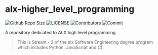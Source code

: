# alx-higher_level_programming

[![Github Repo Size](https://img.shields.io/github/repo-size/stenwire/alx-higher_level_programming.svg)](https://github.com/stenwire/alx-higher_level_programming)
[![LICENSE](https://img.shields.io/npm/l/rhof.svg)](https://github.com/stenwire/alx-higher_level_programming/LICENSE)
[![Contributors](https://img.shields.io/github/contributors/stenwire/alx-higher_level_programming.svg)](https://github.com/stenwire/alx-higher_level_programming/graphs/contributors)
[![Commit](https://img.shields.io/github/last-commit/stenwire/alx-higher_level_programming.svg)](https://github.com/stenwire/alx-higher_level_programming/commits/master)

A repository dedicated to ALX high level programming
> This is Stream - 2 of the alx Software Engineering degree program which includes Python, JavaScript and C).

